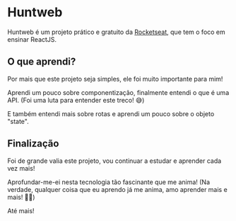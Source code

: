 # Huntweb
 Huntweb é um projeto prático e gratuito da [Rocketseat](https://github.com/Rocketseat), que tem o foco em ensinar ReactJS.

## O que aprendi?
 Por mais que este projeto seja simples, ele foi muito importante para mim!

 Aprendi um pouco sobre componentização, finalmente entendi o que é uma API. (Foi uma luta para entender este treco! 😅)

 E também entendi mais sobre rotas e aprendi um pouco sobre o objeto "state".

## Finalização
 Foi de grande valia este projeto, vou continuar a estudar e aprender cada vez mais!

 Aprofundar-me-ei nesta tecnologia tão fascinante que me anima! (Na verdade, qualquer coisa que eu aprendo já me anima, amo aprender mais e mais! 🤩😜)

 Até mais!